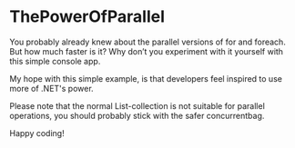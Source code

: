 # ThePowerOfParallel

You probably already knew about the parallel versions of for and foreach. But how much faster is it? Why don’t you experiment with it yourself with this simple console app.

My hope with this simple example, is that developers feel inspired to use more of .NET's power.

Please note that the normal List-collection is not suitable for parallel operations, you should probably stick with the safer concurrentbag.

Happy coding!

